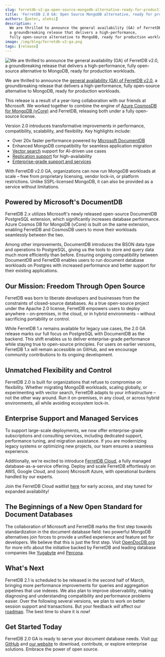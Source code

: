 ```yaml
---
slug: ferretdb-v2-ga-open-source-mongodb-alternative-ready-for-production
title: 'FerretDB 2.0 GA: Open Source MongoDB alternative, ready for production'
authors: [peter, aleksi]
description: >
  We are thrilled to announce the general availability (GA) of FerretDB v2.0,
  a groundbreaking release that delivers a high-performance,
  fully open-source alternative to MongoDB, ready for production workloads. 
image: /img/blog/ferretdb-v2-ga.png
tags: [release]
---
```


![We are thrilled to announce the general availability (GA) of FerretDB v2.0, a groundbreaking release that delivers a high-performance, fully open-source alternative to MongoDB, ready for production workloads.](/img/blog/ferretdb-v2-ga.png)

We are thrilled to announce the
[general availability (GA) of FerretDB v2.0](https://github.com/FerretDB/FerretDB/releases/tag/v2.0.0),
a groundbreaking release that delivers a high-performance,
fully open-source alternative to MongoDB, ready for production workloads.

<!--truncate-->

This release is a result of a year-long collaboration with our friends at Microsoft.
We worked together to combine the engine of
[Azure CosmosDB for MongoDB (vCore)](https://learn.microsoft.com/en-us/azure/cosmos-db/mongodb/vcore/)
and FerretDB, releasing both under a fully open-source license.

Version 2.0 introduces transformative improvements in performance, compatibility, scalability, and flexibility.
Key highlights include:

- Over 20x faster performance powered by [Microsoft DocumentDB](https://github.com/microsoft/documentdb)
- Enhanced MongoDB compatibility for seamless application migration
- [Vector search](https://docs.ferretdb.io/guides/vector-search/) support for AI-driven use cases
- [Replication support](https://docs.ferretdb.io/guides/replication/) for high-availability
- [Enterprise-grade support and services](https://www.ferretdb.com/services)

With FerretDB v2.0 GA, organizations can now run MongoDB workloads at scale – free from proprietary licensing,
vendor lock-in, or platform restrictions.
Unlike SSPL-licensed MongoDB, it can also be provided as a service without limitations.

## Powered by Microsoft's DocumentDB

FerretDB 2.x utilizes Microsoft's newly released open-source DocumentDB PostgreSQL extension,
which significantly increases database performance.
Azure Cosmos DB for MongoDB (vCore) is built on the same extension,
enabling FerretDB and CosmosDB users to move their workloads seamlessly between the two.

Among other improvements, DocumentDB introduces the BSON data type and operations to PostgreSQL,
giving us the tools to store and query data much more efficiently than before.
Ensuring ongoing compatibility between DocumentDB and FerretDB enables users to run document database workloads
on Postgres with increased performance and better support for their existing applications.

## Our Mission: Freedom Through Open Source

FerretDB was born to liberate developers and businesses from the constraints of closed-source databases.
As a true open-source project under the Apache 2.0 license, FerretDB empowers users to deploy anywhere –
on-premises, in the cloud, or in hybrid environments – without sacrificing portability or control.

While FerretDB 1.x remains available for legacy use cases,
the 2.0 GA release marks our full focus on PostgreSQL with DocumentDB as the backend.
This shift enables us to deliver enterprise-grade performance while staying true to open-source principles.
For users on earlier versions, FerretDB 1.x will remain accessible on GitHub,
and we encourage community contributions to its ongoing development.

## Unmatched Flexibility and Control

FerretDB 2.0 is built for organizations that refuse to compromise on flexibility.
Whether migrating MongoDB workloads, scaling globally, or experimenting with vector search,
FerretDB adapts to your infrastructure – not the other way around.
Run it on-premises, in any cloud, or across hybrid environments, all while avoiding ecosystem lock-in.

## Enterprise Support and Managed Services

To support large-scale deployments, we now offer enterprise-grade subscriptions and consulting services,
including dedicated support, performance tuning, and migration assistance.
If you are modernizing legacy systems or optimizing new projects, our team ensures a seamless experience.

Additionally, we're excited to introduce [FerretDB Cloud](https://cloud.ferretdb.com/),
a fully managed database-as-a-service offering.
Deploy and scale FerretDB effortlessly on AWS, Google Cloud, and (soon) Microsoft Azure,
with operational burdens handled by our experts.

Join the FerretDB Cloud waitlist [here](https://cloud.ferretdb.com/signup) for early access,
and stay tuned for expanded availability!

## The Beginnings of a New Open Standard for Document Databases

The collaboration of Microsoft and FerretDB marks the first step towards standardization
in the document database field: two powerful MongoDB alternatives join forces to provide a unified experience
and feature set for developers.
We believe that this is just the first step.
Visit [OpenDocDB.org](https://opendocdb.org) for more info about the initiative backed by FerretDB
and leading database companies like [Yugabyte](https://www.yugabyte.com) and [Percona](https://www.percona.com).

## What's Next

FerretDB 2.1 is scheduled to be released in the second half of March,
bringing more performance improvements for queries and aggregation pipelines that use indexes.
We also plan to improve observability, making diagnosing and understanding compatibility
and performance problems easier.
Over the following several versions, we plan to work on better session support and transactions.
But your feedback _will_ affect our [roadmap](https://github.com/orgs/FerretDB/projects/2/views/1).
The best time to share it is _now_!

## Get Started Today

FerretDB 2.0 GA is ready to serve your document database needs.
Visit [our GitHub](https://github.com/FerretDB) and [our website](https://www.ferretdb.com) to download,
contribute, or explore enterprise solutions.
Embrace the power of open source.
